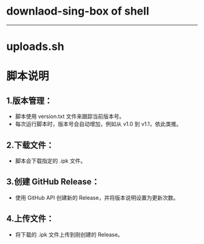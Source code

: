 # downlaod-sing-box of shell


---
# uploads.sh 
# 脚本说明
## 1.版本管理：


* 脚本使用 version.txt 文件来跟踪当前版本号。
* 每次运行脚本时，版本号会自动增加，例如从 v1.0 到 v1.1，依此类推。
## 2.下载文件：

* 脚本会下载指定的 .ipk 文件。
## 3.创建 GitHub Release：

* 使用 GitHub API 创建新的 Release，并将版本说明设置为更新次数。
## 4.上传文件：

* 将下载的 .ipk 文件上传到刚创建的 Release。
